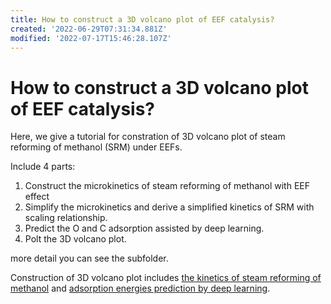 ```yaml
---
title: How to construct a 3D volcano plot of EEF catalysis?
created: '2022-06-29T07:31:34.881Z'
modified: '2022-07-17T15:46:28.107Z'
---
```


# How to construct a 3D volcano plot of EEF catalysis?
Here, we give a tutorial for constration of 3D volcano plot of steam reforming of methanol (SRM) under EEFs.

Include 4 parts:
1. Construct the microkinetics of steam reforming of methanol with EEF effect
2. Simplify the microkinetics and derive a simplified kinetics of SRM with scaling relationship.
3. Predict the O and C adsorption assisted by deep learning.
4. Polt the 3D volcano plot.

more detail you can see the subfolder.

Construction of 3D volcano plot includes [the kinetics of steam reforming of methanol](./kinetics_of_steam_reforming_of_methanol/Establishment_of_microkinetics_of_methanol_steam_reforming.md) and [adsorption energies prediction by deep learning](./adsorption_energies_prediction_by_DL/Adsorption_Energies_Prediction_by_Deep_Learning.md).
